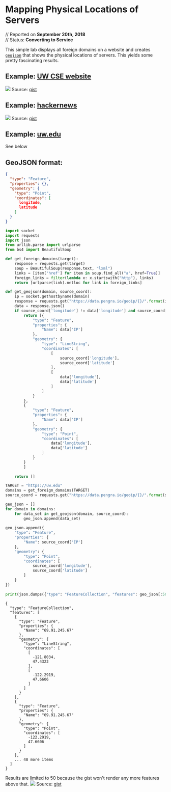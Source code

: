 # Mapping Physical Locations of Servers
// Reported on **September 20th, 2018**<br/>
// Status: **Converting to Service**

This simple lab displays all foreign domains on a website and creates [`geojson`](https://geojson.io) that shows the physical locations of servers. This yields some pretty fascinating results.

## Example: [UW CSE website](https://courses.cs.washington.edu/courses/cse143/18sp/)
![](https://imgur.com/6WQmeoE.png)
Source: [gist](https://gist.github.com/qwergram/175f285a88c381397f213d060097ca65)

## Example: [hackernews](https://news.ycombinator.com/)
![](https://imgur.com/2MKXJHA.png)
Source: [gist](https://gist.github.com/qwergram/e3abbfa3fd382733166a039f965db243)

## Example: [uw.edu](https://uw.edu)
See below

## GeoJSON format:
```json
{
  "type": "Feature",
  "properties": {},
  "geometry": {
    "type": "Point",
    "coordinates": [
      longitude,
      latitude
    ]
  }
}
```


```python
import socket
import requests
import json
from urllib.parse import urlparse
from bs4 import BeautifulSoup
```


```python
def get_foreign_domains(target):
    response = requests.get(target)
    soup = BeautifulSoup(response.text, "lxml")
    links = [item['href'] for item in soup.find_all("a", href=True)]
    foreign_links = filter(lambda x: x.startswith("http"), links)
    return [urlparse(link).netloc for link in foreign_links]

def get_geojson(domain, source_coord):
    ip = socket.gethostbyname(domain)
    response = requests.get("https://data.pengra.io/geoip/{}/".format(ip))
    data = response.json()
    if source_coord['longitude'] != data['longitude'] and source_coord['latitude'] != data['latitude']:
        return [{
            "type": "Feature",
            "properties": {
                "Name": data['IP']
            },
            "geometry": {
                "type": "LineString",
                "coordinates": [
                    [
                        source_coord['longitude'],
                        source_coord['latitude']
                    ],
                    [
                        data['longitude'],
                        data['latitude']
                    ]
                ]
            }
        },
        {
            "type": "Feature",
            "properties": {
                "Name": data['IP']
            },
            "geometry": {
                "type": "Point",
                "coordinates": [
                    data['longitude'],
                    data['latitude']
                ]
            }
        }
        ]
    
    return []
```


```python
TARGET = "https://uw.edu"
domains = get_foreign_domains(TARGET)
source_coord = requests.get("https://data.pengra.io/geoip/{}/".format(socket.gethostbyname(urlparse(TARGET).netloc))).json()

geo_json = []
for domain in domains:
    for data_set in get_geojson(domain, source_coord):
        geo_json.append(data_set)
        
geo_json.append({
    "type": "Feature",
    "properties": {
        "Name": source_coord['IP']
    },
    "geometry": {
        "type": "Point",
        "coordinates": [
            source_coord['longitude'],
            source_coord['latitude']
        ]
    }
})
        
print(json.dumps({"type": "FeatureCollection", "features": geo_json[:50]}, indent=2))
```

    {
      "type": "FeatureCollection",
      "features": [
        {
          "type": "Feature",
          "properties": {
            "Name": "69.91.245.67"
          },
          "geometry": {
            "type": "LineString",
            "coordinates": [
              [
                -121.8034,
                47.4323
              ],
              [
                -122.2919,
                47.6606
              ]
            ]
          }
        },
        {
          "type": "Feature",
          "properties": {
            "Name": "69.91.245.67"
          },
          "geometry": {
            "type": "Point",
            "coordinates": [
              -122.2919,
              47.6606
            ]
          }
        },
        ... 48 more items
      ]
    }


Results are limited to 50 because the gist won't render any more features above that.
![](https://imgur.com/RXNuCPS.png)
Source: [gist](https://gist.github.com/qwergram/9b8655059613f51459b176998e035121)
